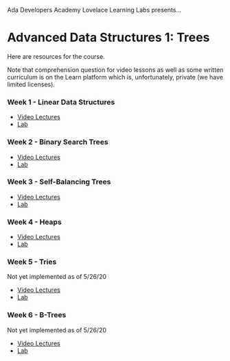 Ada Developers Academy Lovelace Learning Labs presents...

# Advanced Data Structures 1: Trees

Here are resources for the course.

Note that comprehension question for video lessons as well as some written curriculum is on the Learn platform which is, unfortunately, private (we have limited licenses).

### Week 1 - Linear Data Structures

- [Video Lectures](https://adaacademy.hosted.panopto.com/Panopto/Pages/Sessions/List.aspx?folderID=e00f890c-d5c5-4b27-8dcf-abb201757da4)
- [Lab](https://github.com/Lovelace-Learning-Labs/ads-linear-data-structures)

### Week 2 - Binary Search Trees

- [Video Lectures](https://adaacademy.hosted.panopto.com/Panopto/Pages/Sessions/List.aspx?folderID=4c5112a4-bedc-4d85-84a1-abb2017586f8)
- [Lab](https://github.com/Lovelace-Learning-Labs/ads-binary-search-trees)

### Week 3 - Self-Balancing Trees

- [Video Lectures](https://adaacademy.hosted.panopto.com/Panopto/Pages/Sessions/List.aspx?folderID=205dadf7-60ef-4cb9-be78-abb800fc197a)
- [Lab](https://github.com/Lovelace-Learning-Labs/ads-red-black-trees)

### Week 4 - Heaps
 
- [Video Lectures](https://adaacademy.hosted.panopto.com/Panopto/Pages/Sessions/List.aspx?folderID=29eba1fa-9f77-461f-bfbe-abb901270007)
- [Lab](https://github.com/Lovelace-Learning-Labs/ads-heaps)

### Week 5 - Tries

Not yet implemented as of 5/26/20
- [Video Lectures](https://adaacademy.hosted.panopto.com/Panopto/Pages/Sessions/List.aspx?folderID=10966c90-6a34-42be-ad43-abc8002e08c2)
- [Lab](https://github.com/Lovelace-Learning-Labs/ads-tries)

### Week 6 - B-Trees

Not yet implemented as of 5/26/20

- [Video Lectures](https://adaacademy.hosted.panopto.com/Panopto/Pages/Sessions/List.aspx?folderID=d5458d4c-5882-4d0b-8d23-abc8002e129a)
- [Lab](https://github.com/Lovelace-Learning-Labs/ads-b-trees)